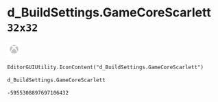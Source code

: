# d_BuildSettings.GameCoreScarlett `32x32`
<img src="/img/d_BuildSettings.GameCoreScarlett.png" width=32 height=32>

``` CSharp
EditorGUIUtility.IconContent("d_BuildSettings.GameCoreScarlett")
```
```
d_BuildSettings.GameCoreScarlett
```
```
-5955308897697106432
```
